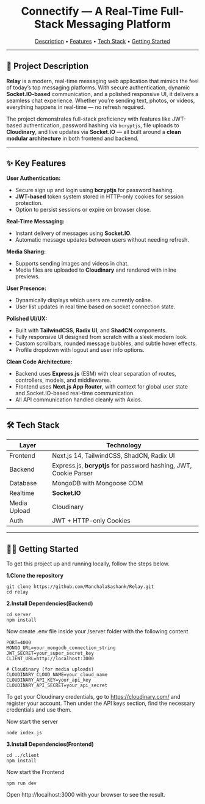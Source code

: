 <h1 align="center"> Connectify — A Real-Time Full-Stack Messaging Platform</h1>

<p align="center">
  <a href="#-project-description">Description</a> • 
  <a href="#-key-features">Features</a> • 
  <a href="#-tech-stack">Tech Stack</a> • 
  <a href="#-getting-started">Getting Started</a>
</p>

---

## 🚀 Project Description

**Relay** is a modern, real-time messaging web application that mimics the feel of today’s top messaging platforms. With secure authentication, dynamic **Socket.IO-based** communication, and a polished responsive UI, it delivers a seamless chat experience. Whether you’re sending text, photos, or videos, everything happens in real-time — no refresh required.

The project demonstrates full-stack proficiency with features like JWT-based authentication, password hashing via `bcryptjs`, file uploads to **Cloudinary**, and live updates via **Socket.IO** — all built around a **clean modular architecture** in both frontend and backend.

---

## ✨ Key Features

**User Authentication:**

*   Secure sign up and login using **bcryptjs** for password hashing.
*   **JWT-based** token system stored in HTTP-only cookies for session protection.
*   Option to persist sessions or expire on browser close.

**Real-Time Messaging:**

*   Instant delivery of messages using **Socket.IO**.
*   Automatic message updates between users without needing refresh.

**Media Sharing:**

*   Supports sending images and videos in chat.
*   Media files are uploaded to **Cloudinary** and rendered with inline previews.

**User Presence:**

*   Dynamically displays which users are currently online.
*   User list updates in real time based on socket connection state.

**Polished UI/UX:**

*   Built with **TailwindCSS**, **Radix UI**, and **ShadCN** components.
*   Fully responsive UI designed from scratch with a sleek modern look.
*   Custom scrollbars, rounded message bubbles, and subtle hover effects.
*   Profile dropdown with logout and user info options.

**Clean Code Architecture:**

*   Backend uses **Express.js** (ESM) with clear separation of routes, controllers, models, and middlewares.
*   Frontend uses **Next.js App Router**, with context for global user state and Socket.IO-based real-time communication.
*   All API communication handled cleanly with Axios.

---

## 🛠 Tech Stack

| Layer        | Technology                                  |
| ------------ | ------------------------------------------- |
| Frontend     | Next.js 14, TailwindCSS, ShadCN, Radix UI   |
| Backend      | Express.js, **bcryptjs** for password hashing, JWT, Cookie Parser |
| Database     | MongoDB with Mongoose ODM                   |
| Realtime     | **Socket.IO**                               |
| Media Upload | Cloudinary                                  |
| Auth         | JWT + HTTP-only Cookies                     |

---

## 🧑‍💻 Getting Started

To get this project up and running locally, follow the steps below.

**1.Clone the repository**
```
git clone https://github.com/ManchalaSashank/Relay.git
cd relay
```

**2.Install Dependencies(Backend)**
```
cd server
npm install
```
Now create .env file inside your /server folder with the following content
```
PORT=4000  
MONGO_URL=your_mongodb_connection_string
JWT_SECRET=your_super_secret_key
CLIENT_URL=http://localhost:3000

# Cloudinary (for media uploads)
CLOUDINARY_CLOUD_NAME=your_cloud_name
CLOUDINARY_API_KEY=your_api_key
CLOUDINARY_API_SECRET=your_api_secret
```
To get your Cloudinary credentials, go to https://cloudinary.com/ and register your account.
Then under the API keys section, find the necessary credentials and use them.

Now start the server
```
node index.js
```

**3.Install Dependencies(Frontend)**
```
cd ../client
npm install
```
Now start the Frontend
```
npm run dev
```
Open http://localhost:3000 with your browser to see the result.
